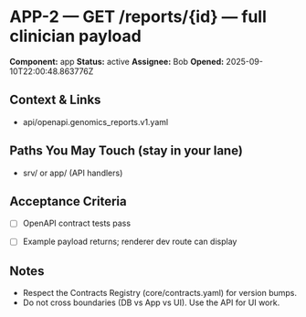 # APP-2 — GET /reports/{id} — full clinician payload

**Component:** app
**Status:** active
**Assignee:** Bob
**Opened:** 2025-09-10T22:00:48.863776Z

## Context & Links
- api/openapi.genomics_reports.v1.yaml


## Paths You May Touch (stay in your lane)
- srv/ or app/ (API handlers)


## Acceptance Criteria
- [ ] OpenAPI contract tests pass
- [ ] Example payload returns; renderer dev route can display


## Notes
- Respect the Contracts Registry (core/contracts.yaml) for version bumps.
- Do not cross boundaries (DB vs App vs UI). Use the API for UI work.
